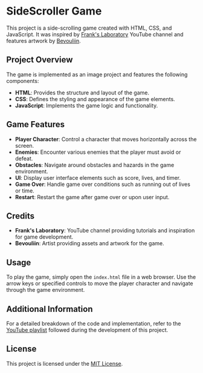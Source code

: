 # **SideScroller Game**

This project is a side-scrolling game created with HTML, CSS, and JavaScript. It was inspired by [Frank's Laboratory](https://www.youtube.com/c/Frankslaboratory) YouTube channel and features artwork by [Bevouliin](https://bevouliin.com/).

## Project Overview

The game is implemented as an image project and features the following components:

- **HTML**: Provides the structure and layout of the game.
- **CSS**: Defines the styling and appearance of the game elements.
- **JavaScript**: Implements the game logic and functionality.

## Game Features

- **Player Character**: Control a character that moves horizontally across the screen.
- **Enemies**: Encounter various enemies that the player must avoid or defeat.
- **Obstacles**: Navigate around obstacles and hazards in the game environment.
- **UI**: Display user interface elements such as score, lives, and timer.
- **Game Over**: Handle game over conditions such as running out of lives or time.
- **Restart**: Restart the game after game over or upon user input.

## Credits

- **Frank's Laboratory**: YouTube channel providing tutorials and inspiration for game development.
- **Bevouliin**: Artist providing assets and artwork for the game.

## Usage

To play the game, simply open the `index.html` file in a web browser. Use the arrow keys or specified controls to move the player character and navigate through the game environment.

## Additional Information

For a detailed breakdown of the code and implementation, refer to the [YouTube playlist](https://youtube.com/playlist?list=PLYElE_rzEw_uryBrrzu2E626MY4zoXvx2) followed during the development of this project.

## License

This project is licensed under the [MIT License](LICENSE).
